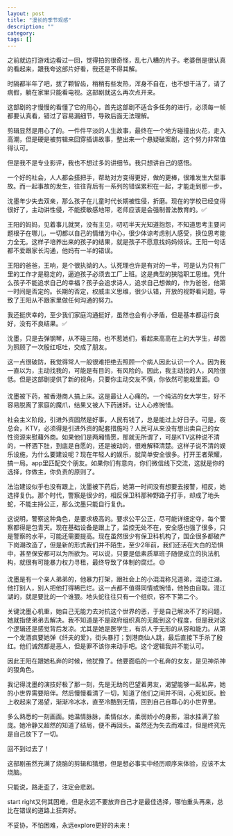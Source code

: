 ```yaml
---
layout: post
title: "漫长的季节观感"
description: ""
category: 
tags: []
---
```


之前就边打游戏边看过一回，觉得拍的很奇怪，乱七八糟的片子。老婆倒是很认真的看起来，跟我夸这部片好看，我还是不得其解。

时隔都半年了吧，拔了颗智齿，稍稍有些发热，浑身不自在，也不想干活了，请了病假，躺在家里只能看电视。这部剧就这么再次点开来。

这部剧的才慢慢的看懂了它的用心，首先这部剧不适合多任务的进行，必须每一帧都要认真看，错过了容易漏细节，导致后面无法理解。

剪辑显然是用心了的。一件件平淡的人生故事，最终在一个地方碰撞出火花，走入高潮，但是硬是被剪辑来回穿插讲故事，整出来一个悬疑破案剧，这个努力非常值得认可。

但是我不是专业影评，我也不想过多的讲细节。我只想讲自己的感悟。


一个好的社会，人人都会搭把手，帮助对方变得更好，做的更棒，很难发生大型事故。而一起事故的发生，往往背后有一系列的错误累积在一起，才能走到那一步。

沈墨年少失去双亲，那么孩子在儿童时代长期被性侵，折磨。现在的学校已经变得很好了，主动讲性侵，不能摸敏感地带，老师应该是会强制普法教育的。✅

王阳的妈妈，见着事儿就哭，没有主见，叨叨半天光知道抱怨，不知道思考主要问题根子在哪儿，一切都以自己的情绪为中心，很少体谅考虑别人感受，换位思考能力全无。这样子培养出来的孩子的结果，就是孩子不愿意找妈妈倾诉。王阳一句话都不爱跟家长沟通，他妈有一半的错误。

王阳的爸爸，王响，是个很执拗的人。认死理也许是有对的一半，可是认为只有厂里的工作才是稳定的，逼迫孩子必须去工厂上班。这是典型的狭隘职工思维。凭什么孩子不能追求自己的幸福？孩子会追求诗人，追求自己想做的，作为爸爸，他第一时间是否定的。长期的否定，权威主义思维，很少认错，开放的视野看问题，导致了王阳从不跟家里做任何沟通的努力。

我还挺庆幸的，至少我们家庭沟通挺好，虽然也会有小矛盾，但是基本都运行良好，没有不良结果。✅

沈墨，只是去弹钢琴，从不碰三陪，也不惹她们，看起来高高在上的大学生，却因为照顾了一次殷红呕吐，交成了朋友。

这一点很破防，我觉得常人一般很难拒绝去照顾一个病人因此认识一个人。因为我一直以为，主动找我的，可能是有目的，有风险的。因此，我主动找的人，风险很低。但是这部剧提供了新的视角，只要你主动交友不慎，你依然可能栽里面。🟡

沈墨被下药，被香港商人搞上床。这是最让人心痛的。一个纯洁的女大学生，好不容易脱离了家庭的魔爪，结果又被人下药迷奸。让人心疼惋惜。

社会主义阶段，引进外资固然是好事，人民有钱了，总是能过上好日子。可是，夜总会，KTV，必须得是引进外资的配套措施吗？人民可从来没有想出卖自己的女性资源来慰藉外商。如果他们是两厢情愿，那就无所谓了，可是KTV这种说不清的，一杯酒下肚，到底是自愿的，还是被动的，很难解释清楚。这样子说不清的娱乐设施，为什么要建设呢？现在年轻人的娱乐，就简单安全很多。打开王者荣耀，搞一局。app里匹配交个朋友。如果你们有意向，你们微信线下交流，这就是你的选择，你做主，你负责的原则了。

法治建设似乎也没有跟上，沈墨被下药后，她第一时间没有想要去报警，相反，她选择复仇。那个时代，警察是很少的，相反保卫科那种野路子打手，却成了地头蛇，不能主持公正，那么沈墨只能自行复仇。

这说明，警察这种角色，是要求极高的。要求公平公正，尽可能详细定夺，每个警察都得是包青天。现在基础设备是跟上了，监控无处不在，安全感也强了很多，只是警察的水平，可能还需要提高。现在虽然很少有保卫科机构了，国企很多都破产下岗潮改造了，但是新的形式我们并不陌生，至少2年前，我们还活在大白的恐惧中，甚至保安都可以为所欲为。可以说，只要是低素质草班子随便成立的执法机构，就很有可能暴力权力寻租，最终导致了体制的腐烂。🟡

沈墨是有一个亲人弟弟的，他暴力打架，跟社会上的小混混称兄道弟，混迹江湖。他打别人，别人把他打得稀巴烂。这一点都不值得同情或惋惜，他咎由自取。混江湖的，就是要比的一个谁狠。地头蛇往往只有一个组织，容不下第二个。

关键沈墨心机重，她自己无能力去对抗这个世界的恶，于是自己解决不了的问题，她就指使弟弟去解决。我不知道是不是政府组织真的无能到这个程度，但是我对这个逻辑还是感觉背后发凉。尤其是她是医学生，有杀人于无形的从容和能力。从第一个发酒疯要她弹《纤夫的爱》，街头暴打；到港商仙人跳，最后直接下手杀了殷红。他们诚然都是恶人，但是罪不该你来动手吧。这个逻辑我并不能认可。

因此王阳在跟她私奔的时候，他犹豫了。他要面临的一个私奔的女友，是见神杀神的狠角色。

我记得沈墨的演技好极了那一刻，先是无助的巴望着男友，渴望能够一起私奔，她的小世界需要陪伴。然后慢慢看清了一切，知道了他们之间并不同，心死如灰。脸上收起来了渴望，渐渐冷冰冰，直至冷酷到无情，回到自己自尊心的小世界里。

多么熟悉的一刻画面。她温情脉脉，柔情似水，柔弱娇小的身影，泪水挂满了脸庞。她冷静又超然的知道了结局，便不再回头。虽然还为失去而难过，但是终究先是自己放下了一切。

回不到过去了！

这部剧虽然充满了烧脑的剪辑和猜想，但是想必事实中经历顺序来体验，应该不太烧脑。

只能说，路走歪了，注定会悲剧。

start right又何其困难，但是永远不要放弃自己才是最佳选择，哪怕重头再来，总比在错误的道路上狂奔好。

不妥协，不怕困难，永远explore更好的未来！
















